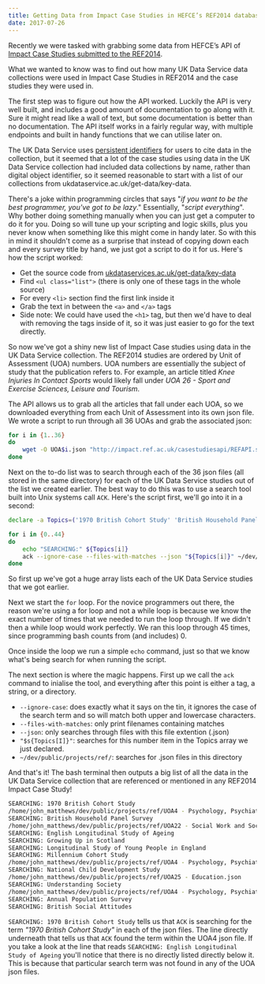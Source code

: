 ```yaml
---
title: Getting Data from Impact Case Studies in HEFCE’s REF2014 database
date: 2017-07-26
---
```


Recently we were tasked with grabbing some data from HEFCE’s API of [Impact Case Studies submitted to the REF2014](http://impact.ref.ac.uk/CaseStudies/).

What we wanted to know was to find out how many UK Data Service data collections were used in Impact Case Studies in REF2014 and the case studies they were used in.

The first step was to figure out how the API worked. Luckily the API is very well built, and includes a good amount of documentation to go along with it. Sure it might read like a wall of text, but some documentation is better than no documentation. The API itself works in a fairly regular way, with multiple endpoints and built in handy functions that we can utilise later on.

The UK Data Service uses [persistent identifiers](https://www.ukdataservice.ac.uk/use-data/citing-data) for users to cite data in the collection, but it seemed that a lot of the case studies using data in the UK Data Service collection had included data collections by name, rather than digital object identifier, so it seemed reasonable to start with a list of our collections from ukdataservice.ac.uk/get-data/key-data.

There's a joke within programming circles that says "*if you want to be the best programmer, you've got to be lazy*." Essentially, "*script everything*". Why bother doing something manually when you can just get a computer to do it for you. Doing so will tune up your scripting and logic skills, plus you never know when something like this might come in handy later. So with this in mind it shouldn't come as a surprise that instead of copying down each and every survey title by hand, we just got a script to do it for us. Here's how the script worked:

- Get the source code from [ukdataservices.ac.uk/get-data/key-data](ukdataservices.ac.uk/get-data/key-data)
- Find `<ul class="list">` (there is only one of these tags in the whole source)
- For every `<li>` section find the first link inside it
- Grab the text in between the `<a>` and `</a>` tags
- Side note: We could have used the `<h1>` tag, but then we'd have to deal with removing the <a> tags inside of it, so it was just easier to go for the text directly.

So now we've got a shiny new list of Impact Case studies using data in the UK Data Service collection. The REF2014 studies are ordered by Unit of Assessment (UOA) numbers. UOA numbers are essentially the subject of study that the publication refers to. For example, an article titled *Knee Injuries In Contact Sports* would likely fall under *UOA 26 - Sport and Exercise Sciences, Leisure and Tourism*.

The API allows us to grab all the articles that fall under each UOA, so we downloaded everything from each Unit of Assessment into its own json file. We wrote a script to run through all 36 UOAs and grab the associated json:

```bash
for i in {1..36}
do
    wget -O UOA$i.json "http://impact.ref.ac.uk/casestudiesapi/REFAPI.svc/SearchCaseStudies?UoA=$i"
done
```

Next on the to-do list was to search through each of the 36 json files (all stored in the same directory) for each of the UK Data Service studies out of the list we created earlier. The best way to do this was to use a search tool built into Unix systems call `ACK`. Here's the script first, we'll go into it in a second:

```bash
declare -a Topics=('1970 British Cohort Study' 'British Household Panel Survey' 'English Longitudinal Study of Ageing' 'Growing Up in Scotland' ... );

for i in {0..44}
do
    echo "SEARCHING:" ${Topics[i]}
    ack --ignore-case --files-with-matches --json "${Topics[i]}" ~/dev/public/projects/ref/
done
```

So first up we've got a huge array lists each of the UK Data Service studies that we got earlier.

Next we start the `for` loop. For the novice programmers out there, the reason we're using a for loop and not a while loop is because we know the exact number of times that we needed to run the loop through. If we didn't then a while loop would work perfectly. We ran this loop through 45 times, since programming bash counts from (and includes) 0.

Once inside the loop we run a simple `echo` command, just so that we know what's being search for when running the script. 

The next section is where the magic happens. First up we call the `ack` command to inialise the tool, and everything after this point is either a tag, a string, or a directory.

- `--ignore-case`: does exactly what it says on the tin, it ignores the case of the search term and so will match both upper and lowercase characters.
- `--files-with-matches`: only print filenames containing matches
- `--json`: only searches through files with this file extention (.json)
- `"$s{Topics[I]}"`: searches for this number item in the Topics array we just declared.
- `~/dev/public/projects/ref/`: searches for .json files in this directory

And that's it! The bash terminal then outputs a big list of all the data in the UK Data Service collection that are referenced or mentioned in any REF2014 Impact Case Study!

```bash
SEARCHING: 1970 British Cohort Study
/home/john_matthews/dev/public/projects/ref/UOA4 - Psychology, Psychiatry and Neuroscience.json
SEARCHING: British Household Panel Survey
/home/john_matthews/dev/public/projects/ref/UOA22 - Social Work and Social Policy.json
SEARCHING: English Longitudinal Study of Ageing
SEARCHING: Growing Up in Scotland
SEARCHING: Longitudinal Study of Young People in England
SEARCHING: Millennium Cohort Study
/home/john_matthews/dev/public/projects/ref/UOA4 - Psychology, Psychiatry and Neuroscience.json
SEARCHING: National Child Development Study
/home/john_matthews/dev/public/projects/ref/UOA25 - Education.json
SEARCHING: Understanding Society
/home/john_matthews/dev/public/projects/ref/UOA4 - Psychology, Psychiatry and Neuroscience.json
SEARCHING: Annual Population Survey
SEARCHING: British Social Attitudes
```

`SEARCHING: 1970 British Cohort Study` tells us that `ACK` is searching for the term *"1970 British Cohort Study"* in each of the json files. The line directly underneath that tells us that `ACK` found the term within the UOA4 json file. If you take a look at the line that reads `SEARCHING: English Longitudinal Study of Ageing` you'll notice that there is no directly listed directly below it. This is because that particular search term was not found in any of the UOA json files.
